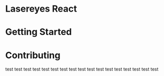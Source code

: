 # Lasereyes React

# Getting Started

# Contributing


test
test
test
test
test
test
test
test
test
test
test
test
test
test
test
test
test
